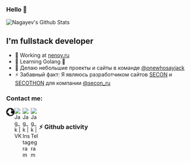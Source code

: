 ### Hello 👋

![Nagayev's Github Stats](https://github-readme-stats.codestackr.vercel.app/api?username=nagayev&show_icons=true&hide_border=true)

## I'm fullstack developer

- 🔭 Working at [nenoy.ru](https://github.com/nagayev/nenoy)
- 🌱 Learning Golang 🤣
- 👯 Делаю небольшие проекты и сайты в команде [@onewhosayjack](https://github.com/onewhosayjack)
- ⚡ Забавный факт: Я являюсь разработчиком сайтов [SECON](htts://secon.ru) и [SECOTHON](http://secothon.secon.ru) для компании [@secon_ru](https://github.com/secon_ru)


### Contact me:

[<img align="left" alt="nagayev.ru" width="22px" src="https://raw.githubusercontent.com/iconic/open-iconic/master/svg/globe.svg" />][website]
[<img align="left" alt="Jag_k | VK" width="22px" src="https://simpleicons.org/icons/vk.svg" />][vk]
[<img align="left" alt="Jag_k | Instagram" width="22px" src="https://simpleicons.org/icons/instagram.svg" />][instagram]
[<img align="left" alt="Jag_k | Telegram" width="22px" src="https://simpleicons.org/icons/telegram.svg" />][telegram]
<br />


### :zap: Github activity</summary>
  
<!--
1. 🎉 Merged PR [#6](https://github.com//jag-k/Ecology/pull/6) in [jag-k/Ecology](https://github.com//jag-k/Ecology)
2. 🎉 Merged PR [#1](https://github.com//jag-k/Ecology/pull/1) in [jag-k/Ecology](https://github.com//jag-k/Ecology)
3. 🎉 Merged PR [#2](https://github.com//jag-k/Ecology/pull/2) in [jag-k/Ecology](https://github.com//jag-k/Ecology)
4. 🎉 Merged PR [#3](https://github.com//jag-k/Ecology/pull/3) in [jag-k/Ecology](https://github.com//jag-k/Ecology)
5. 🎉 Merged PR [#4](https://github.com//jag-k/Ecology/pull/4) in [jag-k/Ecology](https://github.com//jag-k/Ecology)
-->


[website]: https://nagayev.ru
[instagram]: https://instagram.com/jag_k_
[vk]: https://vk.com/bestvkhacker
[telegram]: https://telegram.me/@nagayev

